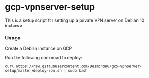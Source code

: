 # gcp-vpnserver-setup
This is a setup script for setting up a private VPN server on Debian 10 instance

### Usage

Create a Debian instance on GCP

Run the following commnad to deploy:
```
curl https://raw.githubusercontent.com/DesmondH0/gcp-vpnserver-setup/master/deploy-vpn.sh | sudo bash
```